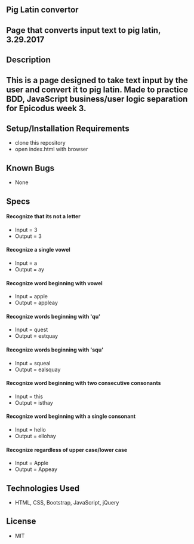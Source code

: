 ## Pig Latin convertor

## Page that converts input text to pig latin, 3.29.2017

## Description

## This is a page designed to take text input by the user and convert it to pig latin. Made to practice BDD, JavaScript business/user logic separation for Epicodus week 3.

## Setup/Installation Requirements

* clone this repository
* open index.html with browser

## Known Bugs

* None

## Specs

#### Recognize that its not a letter

* Input = 3
* Output = 3

#### Recognize a single vowel

* Input = a
* Output = ay

#### Recognize word beginning with vowel

* Input = apple
* Output = appleay

#### Recognize words beginning with 'qu'

* Input = quest
* Output = estquay

#### Recognize words beginning with 'squ'

* Input = squeal
* Output = ealsquay

#### Recognize word beginning with two consecutive consonants

* Input = this
* Output = isthay

#### Recognize word beginning with a single consonant

* Input = hello
* Output = ellohay

#### Recognize regardless of upper case/lower case

* Input = Apple
* Output = Appeay

## Technologies Used

* HTML, CSS, Bootstrap, JavaScript, jQuery

## License

* MIT
